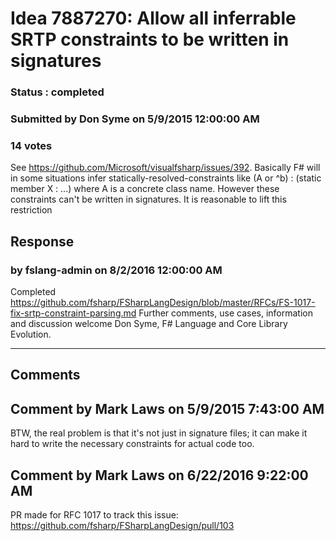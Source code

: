 # Idea 7887270: Allow all inferrable SRTP constraints to be written in signatures #

### Status : completed

### Submitted by Don Syme on 5/9/2015 12:00:00 AM

### 14 votes

See https://github.com/Microsoft/visualfsharp/issues/392. Basically F# will in some situations infer statically-resolved-constraints like
(A or ^b) : (static member X : ...)
where A is a concrete class name. However these constraints can't be written in signatures. It is reasonable to lift this restriction



## Response 
### by fslang-admin on 8/2/2016 12:00:00 AM

Completed https://github.com/fsharp/FSharpLangDesign/blob/master/RFCs/FS-1017-fix-srtp-constraint-parsing.md
Further comments, use cases, information and discussion welcome
Don Syme, F# Language and Core Library Evolution.

------------------------
## Comments


## Comment by Mark Laws on 5/9/2015 7:43:00 AM
BTW, the real problem is that it's not just in signature files; it can make it hard to write the necessary constraints for actual code too.


## Comment by Mark Laws on 6/22/2016 9:22:00 AM
PR made for RFC 1017 to track this issue: https://github.com/fsharp/FSharpLangDesign/pull/103

